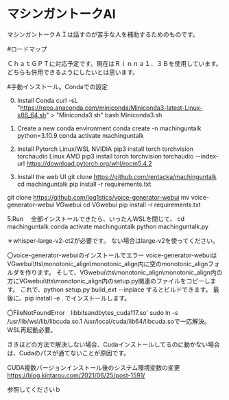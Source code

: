 # マシンガントークAI
マシンガントークＡＩは話すのが苦手な人を補助するためのものです。

#ロードマップ

ＣｈａｔＧＰＴに対応予定です。現在はＲｉｎｎａ１．３Ｂを使用しています。どちらも併用できるようにしたいとは思います。

#手動インストール。Condaでの設定

0. Install Conda
curl -sL "https://repo.anaconda.com/miniconda/Miniconda3-latest-Linux-x86_64.sh" > "Miniconda3.sh"
bash Miniconda3.sh

2. Create a new conda environment
conda create -n machinguntalk python=3.10.9
conda activate machinguntalk

3. Install Pytorch
Linux/WSL 	NVIDIA 	pip3 install torch torchvision torchaudio
Linux 	    AMD 	  pip3 install torch torchvision torchaudio --index-url https://download.pytorch.org/whl/rocm5.4.2

4. Install the web UI
git clone https://github.com/rentacka/machinguntalk
cd machinguntalk
pip install -r requirements.txt

git clone https://github.com/log1stics/voice-generator-webui
mv voice-generator-webui VGwebui
cd VGwebui
pip install -r requirements.txt

5.Run
　全部インストールできたら、いったんWSLを閉じて、
cd machinguntalk
conda activate machinguntalk
python machinguntalk.py


＊whisper-large-v2-ct2が必要です。
ない場合はlarge-v2を使ってください。


〇voice-generator-webuiのインストールでエラー
voice-generator-webuiはVGwebui\tts\monotonic_align\monotonic_align内に空のmonotonic_alignフォルダを作ります。
そして、VGwebui\tts\monotonic_align\monotonic_align内の方にVGwebui\tts\monotonic_align内のsetup.py関連のファイルをコピーします。
これで、python setup.py build_ext --inplace するとビルドできます。
最後に、pip install -e . でインストールします。

〇FileNotFoundError　libbitsandbytes_cuda117.so'
sudo ln -s /usr/lib/wsl/lib/libcuda.so.1 /usr/local/cuda/lib64/libcuda.soで一応解決。WSL再起動必要。

さきほどの方法で解決しない場合、Cudaインストールしてるのに動かない場合は、Cudaのパスが通てないことが原因です。

CUDA複数バージョンインストール後のシステム環境変数の変更 https://blog.kintarou.com/2021/06/25/post-1591/

参照してくださいｂ
